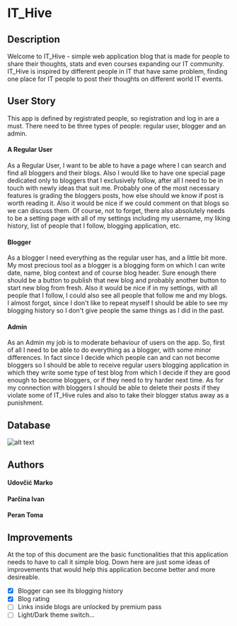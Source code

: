 # IT_Hive


## Description
Welcome to IT_Hive - simple web application blog that is made for people to share their thoughts, stats and even courses expanding our IT community. IT_Hive is inspired by different people in IT that have same problem, finding one place for IT people to post their thoughts on different world IT events.


## User Story
This app is defined by registrated people, so registration and log in are a must. There need to be three types of people: regular user, blogger and an admin.
#### A Regular User
As a Regular User, I want to be able to have a page where I can search and find all bloggers and their blogs. Also I would like to have one special page dedicated only to bloggers that I exclusively follow, after all I need to be in touch with newly ideas that suit me. Probably one of the most necessary features is grading the bloggers posts, how else should we know if post is worth reading it. Also it would be nice if we could comment on that blogs so we can discuss them. Of course, not to forget, there also absolutely needs to be a setting page with all of my settings including my username, my liking history, list of people that I follow, blogging application, etc.
#### Blogger
As a blogger I need everything as the regular user has, and a little bit more. My most precious tool as a blogger is a blogging form on which I can write date, name, blog context and of course blog header. Sure enough there should be a button to publish that new blog and probably another button to start new blog from fresh. Also it would be nice if in my settings, with all people that I follow, I could also see all people that follow me and my blogs. I almost forgot, since I don't like to repeat myself I should be able to see my blogging history so I don't give people the same things as I did in the past.
#### Admin
As an Admin my job is to moderate behaviour of users on the app. So, first of all I need to be able to do everything as a blogger, with some minor differences. In fact since I decide which people can and can not become bloggers so I should be able to receive regular users blogging application in which they write some type of test blog from which I decide if they are good enough to become bloggers, or if they need to try harder next time. As for my connection with bloggers I should be able to delete their posts if they violate some of IT_Hive rules and also to take their blogger status away as a punishment. 


## Database

![alt text](https://github.com/OSS-Java-Seminar-2024/IT_Hive)


## Authors
#### Udovčić Marko
#### Parčina Ivan
#### Peran Toma

## Improvements
At the top of this document are the basic functionalities that this application needs to have to call it simple blog. Down here are just some ideas of improvements that would help this application become better and more desireable.  
- [x] Blogger can see its blogging history
- [x] Blog rating
- [ ] Links inside blogs are unlocked by premium pass
- [ ] Light/Dark theme switch...
